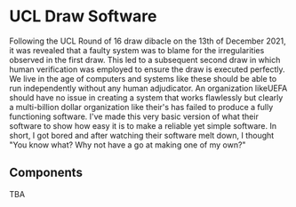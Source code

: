 # UCL Draw Software

Following the UCL Round of 16 draw dibacle on the 13th of December 2021, it was revealed that a faulty system was to blame for
the irregularities observed in the first draw. This led to a subsequent second draw in which human verification was employed to
ensure the draw is executed perfectly. We live in the age of computers and systems like these should be able to run independently
without any human adjudicator. An organization likeUEFA should have no issue in creating a system that works flawlessly but
clearly a multi-billion dollar organization like their's has failed to produce a fully functioning software. I've made this very
basic version of what their software to show how easy it is to make a reliable yet simple software. In short, I got bored and
after watching their software melt down, I thought "You know what? Why not have a go at making one of my own?"

## Components

TBA